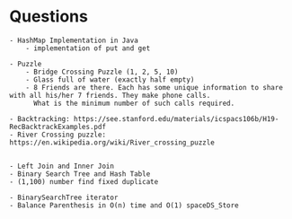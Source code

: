 # Questions
	- HashMap Implementation in Java 
 		- implementation of put and get

	- Puzzle 
		- Bridge Crossing Puzzle (1, 2, 5, 10) 
		- Glass full of water (exactly half empty)
		- 8 Friends are there. Each has some unique information to share with all his/her 7 friends. They make phone calls.  
		  What is the minimum number of such calls required.

	- Backtracking: https://see.stanford.edu/materials/icspacs106b/H19-RecBacktrackExamples.pdf
	- River Crossing puzzle: https://en.wikipedia.org/wiki/River_crossing_puzzle


	- Left Join and Inner Join
	- Binary Search Tree and Hash Table
	- (1,100) number find fixed duplicate

	- BinarySearchTree iterator
	- Balance Parenthesis in O(n) time and O(1) spaceDS_Store


	
